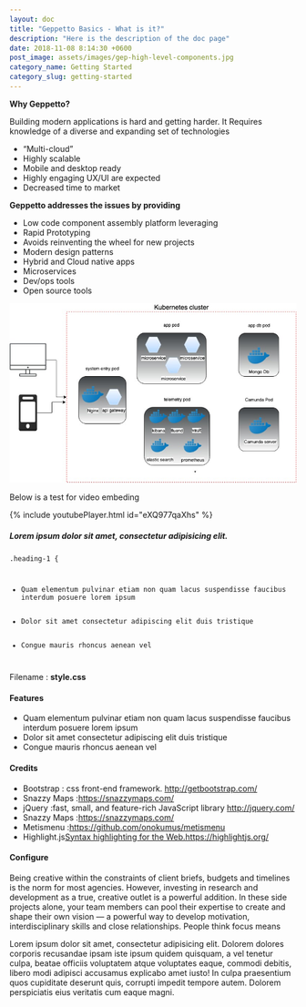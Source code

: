 ```yaml
---
layout: doc
title: "Geppetto Basics - What is it?"
description: "Here is the description of the doc page"
date: 2018-11-08 8:14:30 +0600
post_image: assets/images/gep-high-level-components.jpg
category_name: Getting Started
category_slug: getting-started
---
```

<b>Why Geppetto?</b>
<p>Building modern applications is hard and getting harder. It Requires knowledge of a diverse and expanding set of technologies</p>
<ul class="unorder-list">
    <li>“Multi-cloud”</li>
    <li>Highly scalable</li>
    <li>Mobile and desktop ready</li>
    <li>Highly engaging UX/UI are expected</li>
    <li>Decreased time to market</li>
</ul>
<b>Geppetto addresses the issues by providing</b>
<ul class="unorder-list">
    <li>Low code component assembly platform leveraging</li>
    <li>Rapid Prototyping</li>
    <li>Avoids reinventing the wheel for new projects</li>
    <li>Modern design patterns</li>
    <li>Hybrid and Cloud native apps</li>
    <li>Microservices</li>
    <li>Dev/ops tools</li>
    <li>Open source tools</li>

</ul>

![Geppetto High Level](/assets/images/gep-high-level-components.jpg)

<p>Below is a test for video embeding </p>
 
  {% include youtubePlayer.html id="eXQ977qaXhs" %}
 
 <h5>Lorem ipsum dolor sit amet, consectetur adipisicing elit.</h5>
<pre><code class="language-html">.heading-1 {
<ul class="unorder-list">
    <li>Quam elementum pulvinar etiam non quam lacus suspendisse faucibus interdum posuere lorem ipsum</li>
    <li>Dolor sit amet consectetur adipiscing elit duis tristique </li>
    <li>Congue mauris rhoncus aenean vel </li>
</ul></code></pre>
<p>Filename : <strong>style.css</strong></p>
<h4 class="heading-4">Features 
</h4>
<ul class="unorder-list">
    <li>Quam elementum pulvinar etiam non quam lacus suspendisse faucibus interdum posuere lorem ipsum</li>
    <li>Dolor sit amet consectetur adipiscing elit duis tristique </li>
    <li>Congue mauris rhoncus aenean vel </li>
</ul>
<h4 class="heading-4">Credits</h4>
<ul class="order-list">
    <li>Bootstrap : css front-end framework. <a href="#">http://getbootstrap.com/</a></li>
    <li>Snazzy Maps :<a href="#">https://snazzymaps.com/</a></li>
    <li>jQuery :fast, small, and feature-rich JavaScript library <a href="#">http://jquery.com/</a></li>
    <li>Snazzy Maps :<a href="#">https://snazzymaps.com/</a></li>
    <li>Metismenu :<a href="#">https://github.com/onokumus/metismenu</a></li>
    <li>Highlight.js<a href="#">Syntax highlighting for the Web.https://highlightjs.org/</a></li>
</ul>
<h4 class="heading-4">Configure</h4>
<p>Being creative within the constraints of client briefs, budgets and timelines is the norm for most agencies. However, investing in research and development as a true, creative outlet is a powerful addition. In these side projects alone, your team members can pool their expertise to create and shape their own vision — a powerful way to develop motivation, interdisciplinary skills and close relationships. People think focus means
</p>
<p>Lorem ipsum dolor sit amet, consectetur adipisicing elit. Dolorem dolores corporis recusandae ipsam iste ipsum quidem quisquam, a vel tenetur culpa, beatae officiis voluptatem atque voluptates eaque, commodi debitis, libero modi adipisci accusamus explicabo amet iusto! In culpa praesentium quos cupiditate deserunt quis, corrupti impedit tempore autem. Dolorem perspiciatis eius veritatis cum eaque magni.</p>